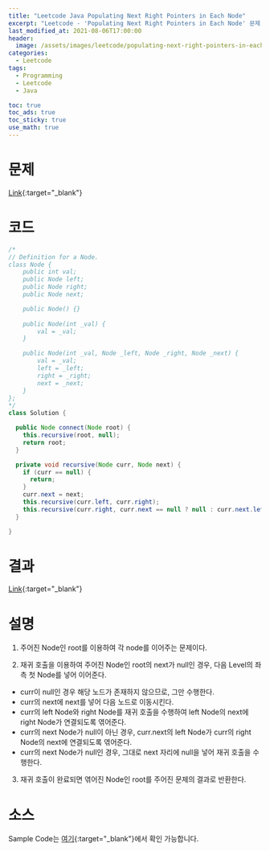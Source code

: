 ```yaml
---
title: "Leetcode Java Populating Next Right Pointers in Each Node"
excerpt: "Leetcode - 'Populating Next Right Pointers in Each Node' 문제 Java 풀이"
last_modified_at: 2021-08-06T17:00:00
header:
  image: /assets/images/leetcode/populating-next-right-pointers-in-each-node.png
categories:
  - Leetcode
tags:
  - Programming
  - Leetcode
  - Java

toc: true
toc_ads: true
toc_sticky: true
use_math: true
---
```

# 문제
[Link](https://leetcode.com/problems/populating-next-right-pointers-in-each-node/){:target="_blank"}

# 코드
```java
/*
// Definition for a Node.
class Node {
    public int val;
    public Node left;
    public Node right;
    public Node next;

    public Node() {}
    
    public Node(int _val) {
        val = _val;
    }

    public Node(int _val, Node _left, Node _right, Node _next) {
        val = _val;
        left = _left;
        right = _right;
        next = _next;
    }
};
*/
class Solution {

  public Node connect(Node root) {
    this.recursive(root, null);
    return root;
  }

  private void recursive(Node curr, Node next) {
    if (curr == null) {
      return;
    }
    curr.next = next;
    this.recursive(curr.left, curr.right);
    this.recursive(curr.right, curr.next == null ? null : curr.next.left);
  }

}
```

# 결과
[Link](https://leetcode.com/submissions/detail/534076549/){:target="_blank"}

# 설명
1. 주어진 Node인 root를 이용하여 각 node를 이어주는 문제이다.

2. 재귀 호출을 이용하여 주어진 Node인 root의 next가 null인 경우, 다음 Level의 좌측 첫 Node를 넣어 이어준다.
- curr이 null인 경우 해당 노드가 존재하지 않으므로, 그만 수행한다.
- curr의 next에 next를 넣어 다음 노드로 이동시킨다.
- curr의 left Node와 right Node를 재귀 호출을 수행하여 left Node의 next에 right Node가 연결되도록 엮어준다.
- curr의 next Node가 null이 아닌 경우, curr.next의 left Node가 curr의 right Node의 next에 연결되도록 엮어준다.
- curr의 next Node가 null인 경우, 그대로 next 자리에 null을 넣어 재귀 호출을 수행한다.

3. 재귀 호출이 완료되면 엮어진 Node인 root를 주어진 문제의 결과로 반환한다.

# 소스
Sample Code는 [여기](https://github.com/GracefulSoul/leetcode/blob/master/src/main/java/gracefulsoul/problems/PopulatingNextRightPointersInEachNode.java){:target="_blank"}에서 확인 가능합니다.